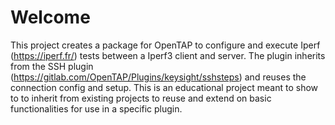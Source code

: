 # Welcome

This project creates a package for OpenTAP to configure and execute Iperf (https://iperf.fr/) tests between a Iperf3 client and server.
The plugin inherits from the SSH plugin (https://gitlab.com/OpenTAP/Plugins/keysight/sshsteps) and reuses the connection config and setup.
This is an educational project meant to show to to inherit from existing projects to reuse and extend on basic functionalities for use in a specific plugin.